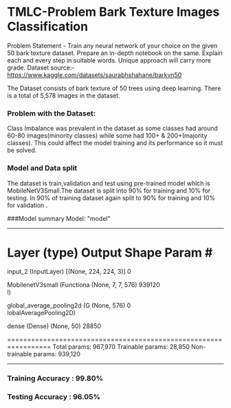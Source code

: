# TMLC-Problem  Bark Texture Images Classification 

Problem Statement - Train any neural network of your choice on the given 50 bark texture dataset. Prepare an in-depth notebook on the same. Explain each and every step in suitable words. Unique approach will carry more grade.
Dataset source:- https://www.kaggle.com/datasets/saurabhshahane/barkvn50 

The Dataset consists of bark texture of 50 trees using deep learning. There is a total of 5,578 images in the dataset.
 
### Problem with the Dataset:
Class Imbalance was prevalent in the dataset as some classes had around 60-80 images(minority classes) while some had 100+ & 200+(majority classes). This could affect the model training and its performance so it must be solved.

### Model and Data split 
The dataset is train,validation and test using pre-trained model which is MobileNetV3Small.The dataset is split into  90% for training and 10% for testing. In 90% of training  dataset  again split to  90% for training  and  10% for validation . 

###Model summary
Model: "model"
_________________________________________________________________
 Layer (type)                Output Shape              Param #   
=================================================================
 input_2 (InputLayer)        [(None, 224, 224, 3)]     0         
                                                                 
 MobilenetV3small (Functiona  (None, 7, 7, 576)        939120    
 l)                                                              
                                                                 
 global_average_pooling2d (G  (None, 576)              0         
 lobalAveragePooling2D)                                          
                                                                 
 dense (Dense)               (None, 50)                28850     
                                                                 
=================================================================
Total params: 967,970
Trainable params: 28,850
Non-trainable params: 939,120
_________________________________________________________________


### Training Accuracy : 99.80%

### Testing Accuracy : 96.05%
